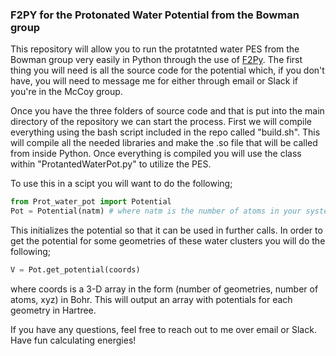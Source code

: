 ### F2PY for the Protonated Water Potential from the Bowman group

This repository will allow you to run the protatnted water PES from the 
Bowman group very easily in Python through the use of 
[F2Py](https://docs.scipy.org/doc/numpy/f2py/). The first thing you will
need is all the source code for the potential which, if you don't have,
you will need to message me for either through email or Slack if you're
in the McCoy group.

Once you have the three folders of source code and that is put into the 
main directory of the repository we can start the process. First we will
compile everything using the bash script included in the repo called
"build.sh". This will compile all the needed libraries and make the .so
file that will be called from inside Python. Once everything is compiled
you will use the class within "ProtantedWaterPot.py" to utilize the PES.

To use this in a scipt you will want to do the following;
```python
from Prot_water_pot import Potential
Pot = Potential(natm) # where natm is the number of atoms in your system
```

This initializes the potential so that it can be used in further calls.
In order to get the potential for some geometries of these water clusters
you will do the following;
```python
V = Pot.get_potential(coords)
```
where coords is a 3-D array in the form (number of geometries, number of 
atoms, xyz) in Bohr. This will output an array with potentials for each 
geometry in Hartree.

If you have any questions, feel free to reach out to me over email or 
Slack. Have fun calculating energies!